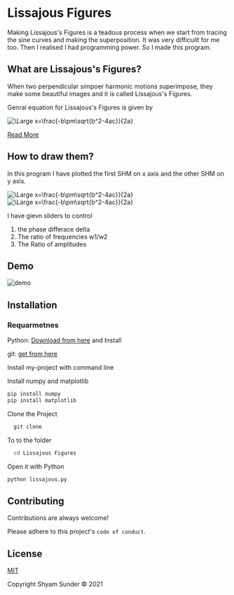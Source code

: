 
# Lissajous Figures

Making Lissajous's Figures is a teadous process when we start from tracing the sine curves and making the superposition. It was very difficuilt for me too. Then I realised I had programming power. So I made this program.

## What are Lissajous's Figures?

When two perpendicular simpoer harmonic motions superimpose, they make some beautiful images and it is called Lissajous's Figures. 

Genral equation for Lissajous's Figures is given by 

![\Large x=\frac{-b\pm\sqrt{b^2-4ac}}{2a}](https://latex.codecogs.com/svg.latex?\Large&space;\frac{x^2}{a^2}+\frac{y^2}{b^2}+\frac{2xy}{ab}\cos\delta=\sin^2\delta)

[Read More](https://en.wikipedia.org/wiki/Lissajous_curve)

## How to draw them?

In this program I have plotted the first SHM on x axis and the other SHM on y axis. 

![\Large x=\frac{-b\pm\sqrt{b^2-4ac}}{2a}](https://latex.codecogs.com/svg.latex?\Large&space;x=a\sin(t\omega_1))
![\Large x=\frac{-b\pm\sqrt{b^2-4ac}}{2a}](https://latex.codecogs.com/svg.latex?\Large&space;y=b\sin(t\omega_2+\delta))

I have gievn sliders to control

1. the phase differace delta
2. The ratio of frequencies w1/w2
3. The Ratio of amplitudes


## Demo

![demo](https://github.com/iashyam/Lissajous-Figures/blob/main/gif.gif)


## Installation

### Requarmetnes 

 Python: [Download from here](https://www.python.org/ftp/python/3.10.1/python-3.10.1-amd64.exe) and Install


 git: [get from here](https://git-scm.com/download/win)


Install my-project with command line

Install numpy and matplotlib
```cmd
pip install numpy
pip install matplotlib
```

Clone the Project
```cmd
  git clone
```
To to the folder
```cmd
  cd Lissajous Figures
```
Open it with Python

```cmd
python lissajous.py
```
    
## Contributing

Contributions are always welcome!


Please adhere to this project's `code of conduct`.


## License

[MIT](https://github.com/iashyam/Lissajous-Figures/blob/main/LICENSE)

Copyright Shyam Sunder &copy; 2021
